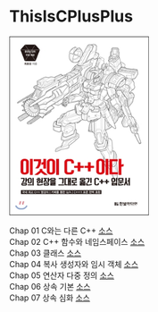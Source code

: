 # ThisIsCPlusPlus

<p>
  <kbd><img src="./cover.jpg" width="250px"></kbd>
</p>

<p>
  Chap 01 C와는 다른 C++ <a href="./src/chap-01">소스</a><br>
  Chap 02 C++ 함수와 네임스페이스 <a href="./src/chap-02">소스</a><br>
  Chap 03 클래스 <a href="./src/chap-03">소스</a><br>
  Chap 04 복사 생성자와 임시 객체 <a href="./src/chap-04">소스</a><br>
  Chap 05 연산자 다중 정의 <a href="./src/chap-05">소스</a><br>
  Chap 06 상속 기본 <a href="./src/chap-06">소스</a><br>
  Chap 07 상속 심화 <a href="./src/chap-07">소스</a><br>
</p>
